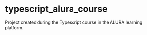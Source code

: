 # typescript_alura_course
Project created during the Typescript course in the ALURA learning platform.
